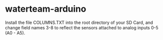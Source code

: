 # waterteam-arduino

Install the file COLUMNS.TXT into the root directory of your SD Card, and change field names 3-8 to reflect the sensors attached to analog inputs 0-5 (A0 - A5).
